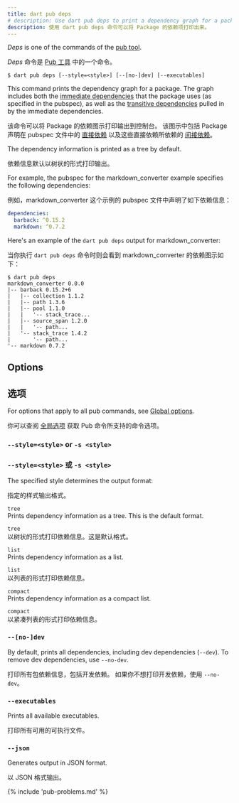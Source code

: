 ```yaml
---
title: dart pub deps
# description: Use dart pub deps to print a dependency graph for a package.
description: 使用 dart pub deps 命令可以将 Package 的依赖项打印出来。
---
```


_Deps_ is one of the commands of the [pub tool](/tools/pub/cmd).

_Deps_ 命令是 [Pub 工具](/tools/pub/cmd) 中的一个命令。

```plaintext
$ dart pub deps [--style=<style>] [--[no-]dev] [--executables]
```

This command prints the dependency graph for a package.
The graph includes both the
[immediate dependencies](/tools/pub/glossary#immediate-dependency)
that the package uses (as specified in the pubspec), as well as the
[transitive dependencies](/tools/pub/glossary#transitive-dependency)
pulled in by the immediate dependencies.

该命令可以将 Package 的依赖图示打印输出到控制台。
该图示中包括 Package 声明在 pubspec 文件中的 
[直接依赖](/tools/pub/glossary#immediate-dependency) 
以及这些直接依赖所依赖的
[间接依赖](/tools/pub/glossary#transitive-dependency)。

The dependency information is printed as a tree by default.

依赖信息默认以树状的形式打印输出。

For example, the pubspec for the markdown_converter example specifies
the following dependencies:

例如，markdown_converter 这个示例的 pubspec 文件中声明了如下依赖信息：

```yaml
dependencies:
  barback: ^0.15.2
  markdown: ^0.7.2
```

Here's an example of the `dart pub deps` output for markdown_converter:

当你执行 `dart pub deps` 命令时则会看到 markdown_converter 的依赖图示如下：

```console
$ dart pub deps
markdown_converter 0.0.0
|-- barback 0.15.2+6
|   |-- collection 1.1.2
|   |-- path 1.3.6
|   |-- pool 1.1.0
|   |   '-- stack_trace...
|   |-- source_span 1.2.0
|   |   '-- path...
|   '-- stack_trace 1.4.2
|       '-- path...
'-- markdown 0.7.2
```

## Options

## 选项

For options that apply to all pub commands, see
[Global options](/tools/pub/cmd#global-options).

你可以查阅 [全局选项](/tools/pub/cmd#global-options) 获取 Pub 命令所支持的命令选项。

### `--style=<style>` or `-s <style>`

### `--style=<style>` 或 `-s <style>`

The specified style determines the output format:

指定的样式输出格式。

`tree`
<br> Prints dependency information as a tree. This is the 
default format.

`tree`<br>
以树状的形式打印依赖信息。这是默认格式。

`list`
<br> Prints dependency information as a list.

`list`
<br>以列表的形式打印依赖信息。

`compact`
<br> Prints dependency information as a compact list.

`compact`
<br> 以紧凑列表的形式打印依赖信息。

### `--[no-]dev`

By default, prints all dependencies, 
including dev dependencies (`--dev`).
To remove dev dependencies, use `--no-dev`.

打印所有包依赖信息，包括开发依赖。
如果你不想打印开发依赖，使用 `--no-dev`。

### `--executables`

Prints all available executables.

打印所有可用的可执行文件。

### `--json`

Generates output in JSON format.

以 JSON 格式输出。

{% include 'pub-problems.md' %}
